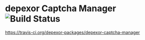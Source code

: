 # depexor Captcha Manager ![Build Status](https://api.travis-ci.org/depexor-packages/depexor-captcha-manager.svg?branch=master)
https://travis-ci.org/depexor-packages/depexor-captcha-manager

